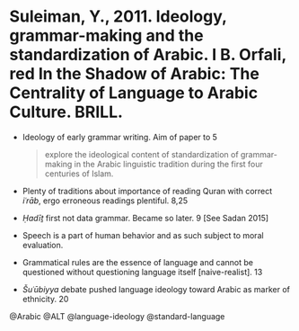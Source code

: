 # Suleiman, Y., 2011. Ideology, grammar-making and the standardization of Arabic.  I B. Orfali, red In the Shadow of Arabic: The Centrality of Language to Arabic Culture. BRILL.

- Ideology of early grammar writing. Aim of paper to 5

  > explore the ideological content of standardization of grammar-making in the Arabic linguistic tradition during the first four centuries of Islam.

- Plenty of traditions about importance of reading Quran with correct *iʿrāb*, ergo erroneous readings plentiful. 8,25

- *Ḥadīṯ* first not data grammar. Became so later. 9 [See Sadan 2015]

- Speech is a part of human behavior and as such subject to moral evaluation.

- Grammatical rules are the essence of language and cannot be questioned without questioning language itself [naive-realist]. 13

- *Šuʿūbiyya* debate pushed language ideology toward Arabic as marker of ethnicity. 20

@Arabic
@ALT
@language-ideology
@standard-language
